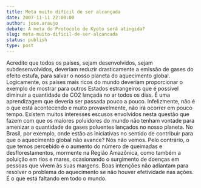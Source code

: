 ```yaml
---
title: Meta muito difícil de ser alcançada
date: 2007-11-11 22:00:00
author: jose.araujo
debate: A meta do Protocolo de Kyoto será atingida?
slug: meta-muito-dificil-de-ser-alcancada
status: publish 
type: post
---
```


Acredito que todos os países, sejam desenvolvidos, sejam subdesenvolvidos, deveriam reduzir drasticamente a emissão de gases do efeito estufa, para salvar o nosso planeta do aquecimento global. Logicamente, os países mais ricos do mundo deveriam proporcionar o exemplo de mostrar para outros Estados estrangeiros que é possível diminuir a quantidade de CO2 lançada no ar todos os dias. É uma aprendizagem que deveria ser passada pouco a pouco. Infelizmente, não é o que está acontecendo e muito provavelmente, não irá ocorrer em pouco tempo. Existem muitos interesses escusos envolvidos nesta questão que fazem com que os maiores poluidores do mundo não tenham vontade para amenizar a quantidade de gases poluentes lançados no nosso planeta. No Brasil, por exemplo, onde estão as iniciativas no sentido de contribuir para que o aquecimento global não avance? Nós não vemos. Pelo contrário, o que temos percebido é o aumento do número de queimadas e desflorestamentos, mormente na Região Amazônica, como também a poluição em rios e mares, ocasionando o surgimento de doenças em pessoas que vivem às suas margens. Boas intenções não adiantam para resolver o problema do aquecimento se não houver efetividade nas ações. É o que está faltando em todo o mundo.
